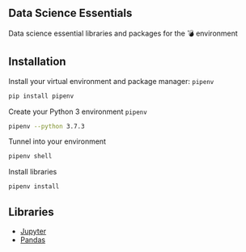 ## Data Science Essentials
Data science essential libraries and packages for the 💣 environment


## Installation
Install your virtual environment and package manager: `pipenv` 
```bash
pip install pipenv
```
Create your Python 3 environment `pipenv`
```bash
pipenv --python 3.7.3
``` 
Tunnel into your environment
```bash
pipenv shell
```
Install libraries
```bash
pipenv install
```

## Libraries
- [Jupyter](https://jupyter.org/)
- [Pandas](https://pandas.pydata.org/)